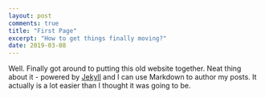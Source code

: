 ```yaml
---
layout: post
comments: true
title: "First Page"
excerpt: "How to get things finally moving?"
date: 2019-03-08
---
```


Well. Finally got around to putting this old website together. Neat thing about it - powered by [Jekyll](http://jekyllrb.com) and I can use Markdown to author my posts. It actually is a lot easier than I thought it was going to be.